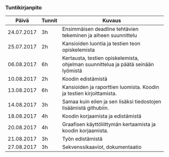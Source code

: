 ### Tuntikirjanpito
Päivä | Tunnit | Kuvaus
--------------- | ----- | ------
24.07.2017 | 3h | Ensimmäisen deadline tehtävien tekeminen ja aiheen suunnittelu
25.07.2017 | 2h | Kansioiden luontia ja testien teon opiskelemista
06.08.2017 | 6h | Kertausta, testien opiskelemista, ohjelman suunnittelua ja päätä seinään lyömistä
10.08.2017 | 2h | Koodin edistämistä
13.08.2017 | 6h | Kansioiden ja raporttien luomista. Koodin ja testien kirjoittamista.
14.08.2017 | 3h | Samaa kuin eilen ja sen lisäksi tiedostojen lisäämistä githubiin.
18.08.2017 | 4h | Koodin korjaamista ja edistämistä
20.08.2017 | 4h | Graafisen käyttöliittymän kertaamista ja koodin korjaamista.
21.08.2017 | 3h | Työn edistämistä
27.08.2017 | 3h | Sekvenssikaaviot, dokumentaatio